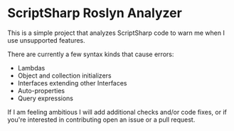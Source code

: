 # ScriptSharp Roslyn Analyzer
This is a simple project that analyzes ScriptSharp code to warn me when I use unsupported features.

There are currently a few syntax kinds that cause errors:
- Lambdas
- Object and collection initializers
- Interfaces extending other Interfaces
- Auto-properties
- Query expressions

If I am feeling ambitious I will add additional checks and/or code fixes, or if you're interested in contributing open an issue or a pull request.